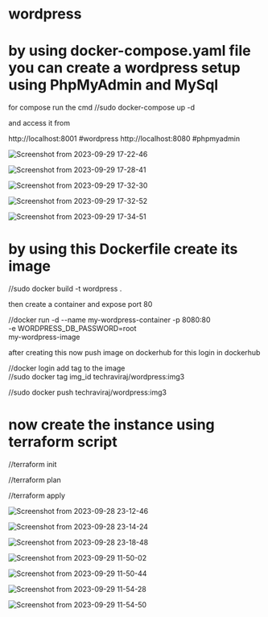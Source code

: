 # wordpress

<h1>by using docker-compose.yaml file you can create a wordpress setup using PhpMyAdmin and MySql </h1>

for compose run the cmd
//sudo docker-compose up -d 

and access it from 

http://localhost:8001  #wordpress
http://localhost:8080 #phpmyadmin


![Screenshot from 2023-09-29 17-22-46](https://github.com/ravi11112/wordpress/assets/105406469/6a54119f-7e45-4bdc-91b0-b82a0dd2eafb)



![Screenshot from 2023-09-29 17-28-41](https://github.com/ravi11112/wordpress/assets/105406469/a637a861-2020-4c40-845d-55950c1b5e17)





![Screenshot from 2023-09-29 17-32-30](https://github.com/ravi11112/wordpress/assets/105406469/9df5e160-655b-4e3b-891b-6877aa38ffd2)



![Screenshot from 2023-09-29 17-32-52](https://github.com/ravi11112/wordpress/assets/105406469/0cdc370f-fad0-4b30-8930-098cc10852c3)



![Screenshot from 2023-09-29 17-34-51](https://github.com/ravi11112/wordpress/assets/105406469/97e53558-8ca9-4370-8b1f-4c40100229df)






<h1>by using this Dockerfile create its image </h1>

//sudo docker build -t wordpress .


then create a container and expose port 80 

//docker run -d --name my-wordpress-container -p 8080:80 \
  -e WORDPRESS_DB_PASSWORD=root \
  my-wordpress-image


after creating this now push image on dockerhub 
for this login in dockerhub

//docker login
  add tag to the image  
//sudo docker tag img_id techraviraj/wordpress:img3

//sudo docker push techraviraj/wordpress:img3






<h1>now create the instance using terraform script</h1>

//terraform init

//terraform plan

//terraform apply




![Screenshot from 2023-09-28 23-12-46](https://github.com/ravi11112/wordpress/assets/105406469/8673bb7e-d6d2-462f-9813-ff3f1cadbbf3)





![Screenshot from 2023-09-28 23-14-24](https://github.com/ravi11112/wordpress/assets/105406469/95ade870-41a5-4daf-b131-57373120aaf5)






![Screenshot from 2023-09-28 23-18-48](https://github.com/ravi11112/wordpress/assets/105406469/6b945de8-d862-4268-bbc7-8ab818f7276e)





![Screenshot from 2023-09-29 11-50-02](https://github.com/ravi11112/wordpress/assets/105406469/7b3404d4-e077-4354-9a78-976c515192de)





![Screenshot from 2023-09-29 11-50-44](https://github.com/ravi11112/wordpress/assets/105406469/8f343dbd-57be-4c67-9a19-bce2f143e4d1)






![Screenshot from 2023-09-29 11-54-28](https://github.com/ravi11112/wordpress/assets/105406469/737af3af-3e99-490c-9cbb-8afd22638c38)





![Screenshot from 2023-09-29 11-54-50](https://github.com/ravi11112/wordpress/assets/105406469/87ff9f84-1cb8-4cc2-869a-fdc987e45c8f)

